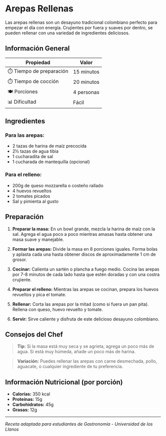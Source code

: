 # Arepas Rellenas

Las arepas rellenas son un desayuno tradicional colombiano perfecto para empezar el día con energía. Crujientes por fuera y suaves por dentro, se pueden rellenar con una variedad de ingredientes deliciosos.

## Información General

| Propiedad | Valor |
|-----------|-------|
| ⏱️ Tiempo de preparación | 15 minutos |
| ⏱️ Tiempo de cocción | 20 minutos |
| 🍽️ Porciones | 4 personas |
| 📊 Dificultad | Fácil |

## Ingredientes

### Para las arepas:
- 2 tazas de harina de maíz precocida
- 2½ tazas de agua tibia
- 1 cucharadita de sal
- 1 cucharada de mantequilla (opcional)

### Para el relleno:
- 200g de queso mozzarella o costeño rallado
- 4 huevos revueltos
- 2 tomates picados
- Sal y pimienta al gusto

## Preparación

1. **Preparar la masa:** En un bowl grande, mezcla la harina de maíz con la sal. Agrega el agua poco a poco mientras amasas hasta obtener una masa suave y manejable.

2. **Formar las arepas:** Divide la masa en 8 porciones iguales. Forma bolas y aplasta cada una hasta obtener discos de aproximadamente 1 cm de grosor.

3. **Cocinar:** Calienta un sartén o plancha a fuego medio. Cocina las arepas por 7-8 minutos de cada lado hasta que estén doradas y con una costra crujiente.

4. **Preparar el relleno:** Mientras las arepas se cocinan, prepara los huevos revueltos y pica el tomate.

5. **Rellenar:** Corta las arepas por la mitad (como si fuera un pan pita). Rellena con queso, huevo revuelto y tomate.

6. **Servir:** Sirve caliente y disfruta de este delicioso desayuno colombiano.

## Consejos del Chef

> **Tip:** Si la masa está muy seca y se agrieta, agrega un poco más de agua. Si está muy húmeda, añade un poco más de harina.

> **Variación:** Puedes rellenar las arepas con carne desmechada, pollo, aguacate, o cualquier ingrediente de tu preferencia.

## Información Nutricional (por porción)

- **Calorías:** 350 kcal
- **Proteínas:** 15g
- **Carbohidratos:** 45g
- **Grasas:** 12g

---

*Receta adaptada para estudiantes de Gastronomía - Universidad de los Llanos*
